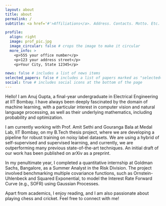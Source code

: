 ```yaml
---
layout: about
title: about
permalink: /
subtitle: <a href='#'>Affiliations</a>. Address. Contacts. Motto. Etc.

profile:
  align: right
  image: prof_pic.jpg
  image_circular: false # crops the image to make it circular
  more_info: >
    <p>555 your office number</p>
    <p>123 your address street</p>
    <p>Your City, State 12345</p>

news: false # includes a list of news items
selected_papers: false # includes a list of papers marked as "selected={true}"
social: true # includes social icons at the bottom of the page
---
```


Hello! I am Anuj Gupta, a final-year undergraduate in Electrical Engineering at IIT Bombay. I have always been deeply fascinated by the domain of machine learning, with a particular interest in computer vision and natural language processing, as well as their underlying mathematics, including probability and optimization.


I am currently working with Prof. Amit Sethi and Gouranga Bala at Medal Lab, IIT Bombay, on my B.Tech thesis project, where we are developing a pipeline for robust training on noisy label datasets. We are using a hybrid of self-supervised and supervised learning, and currently, we are outperforming many previous state-of-the-art techniques. An initial draft of our work has been published on arXiv as a preprint.


In my penultimate year, I completed a quantitative internship at Goldman Sachs, Bangalore, as a Summer Analyst in the Risk Division. The project involved benchmarking multiple covariance functions, such as Ornstein-Uhlenbeck and Squared Exponential, to model the Interest Rate Forward Curve (e.g., SOFR) using Gaussian Processes.


Apart from academics, I enjoy reading, and I am also passionate about playing chess and cricket. Feel free to connect with me!

